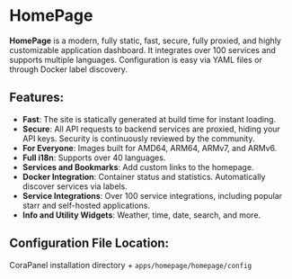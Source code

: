 # HomePage
**HomePage** is a modern, fully static, fast, secure, fully proxied, and highly customizable application dashboard. It integrates over 100 services and supports multiple languages. Configuration is easy via YAML files or through Docker label discovery.

## Features:
- **Fast**: The site is statically generated at build time for instant loading.
- **Secure**: All API requests to backend services are proxied, hiding your API keys. Security is continuously reviewed by the community.
- **For Everyone**: Images built for AMD64, ARM64, ARMv7, and ARMv6.
- **Full i18n**: Supports over 40 languages.
- **Services and Bookmarks**: Add custom links to the homepage.
- **Docker Integration**: Container status and statistics. Automatically discover services via labels.
- **Service Integrations**: Over 100 service integrations, including popular starr and self-hosted applications.
- **Info and Utility Widgets**: Weather, time, date, search, and more.

## Configuration File Location:
CoraPanel installation directory + `apps/homepage/homepage/config`